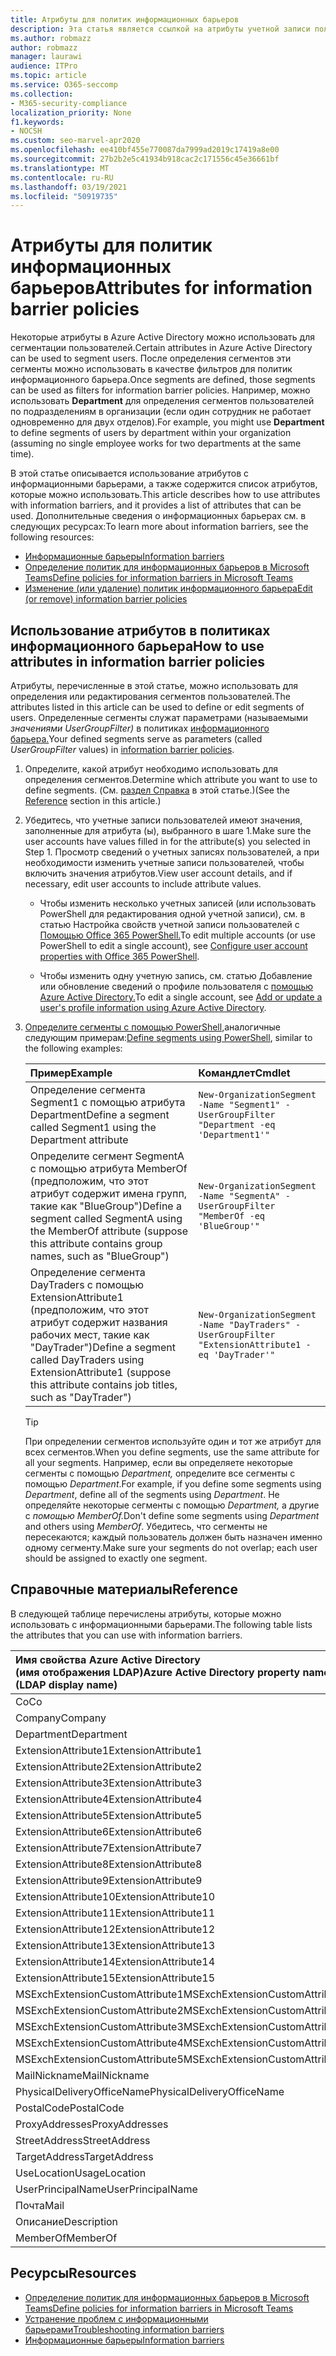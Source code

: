 ```yaml
---
title: Атрибуты для политик информационных барьеров
description: Эта статья является ссылкой на атрибуты учетной записи пользователей Azure Active Directory, которые можно использовать для определения сегментов информационного барьера.
ms.author: robmazz
author: robmazz
manager: laurawi
audience: ITPro
ms.topic: article
ms.service: O365-seccomp
ms.collection:
- M365-security-compliance
localization_priority: None
f1.keywords:
- NOCSH
ms.custom: seo-marvel-apr2020
ms.openlocfilehash: ee410bf455e770087da7999ad2019c17419a8e00
ms.sourcegitcommit: 27b2b2e5c41934b918cac2c171556c45e36661bf
ms.translationtype: MT
ms.contentlocale: ru-RU
ms.lasthandoff: 03/19/2021
ms.locfileid: "50919735"
---
```

# <a name="attributes-for-information-barrier-policies"></a><span data-ttu-id="9eee5-103">Атрибуты для политик информационных барьеров</span><span class="sxs-lookup"><span data-stu-id="9eee5-103">Attributes for information barrier policies</span></span>

<span data-ttu-id="9eee5-104">Некоторые атрибуты в Azure Active Directory можно использовать для сегментации пользователей.</span><span class="sxs-lookup"><span data-stu-id="9eee5-104">Certain attributes in Azure Active Directory can be used to segment users.</span></span> <span data-ttu-id="9eee5-105">После определения сегментов эти сегменты можно использовать в качестве фильтров для политик информационного барьера.</span><span class="sxs-lookup"><span data-stu-id="9eee5-105">Once segments are defined, those segments can be used as filters for information barrier policies.</span></span> <span data-ttu-id="9eee5-106">Например, можно использовать **Department** для определения сегментов пользователей по подразделениям в организации (если один сотрудник не работает одновременно для двух отделов).</span><span class="sxs-lookup"><span data-stu-id="9eee5-106">For example, you might use **Department** to define segments of users by department within your organization (assuming no single employee works for two departments at the same time).</span></span>

<span data-ttu-id="9eee5-107">В этой статье описывается использование атрибутов с информационными барьерами, а также содержится список атрибутов, которые можно использовать.</span><span class="sxs-lookup"><span data-stu-id="9eee5-107">This article describes how to use attributes with information barriers, and it provides a list of attributes that can be used.</span></span> <span data-ttu-id="9eee5-108">Дополнительные сведения о информационных барьерах см. в следующих ресурсах:</span><span class="sxs-lookup"><span data-stu-id="9eee5-108">To learn more about information barriers, see the following resources:</span></span>

- [<span data-ttu-id="9eee5-109">Информационные барьеры</span><span class="sxs-lookup"><span data-stu-id="9eee5-109">Information barriers</span></span>](information-barriers.md)
- [<span data-ttu-id="9eee5-110">Определение политик для информационных барьеров в Microsoft Teams</span><span class="sxs-lookup"><span data-stu-id="9eee5-110">Define policies for information barriers in Microsoft Teams</span></span>](information-barriers-policies.md)
- [<span data-ttu-id="9eee5-111">Изменение (или удаление) политик информационного барьера</span><span class="sxs-lookup"><span data-stu-id="9eee5-111">Edit (or remove) information barrier policies</span></span>](information-barriers-edit-segments-policies.md)

## <a name="how-to-use-attributes-in-information-barrier-policies"></a><span data-ttu-id="9eee5-112">Использование атрибутов в политиках информационного барьера</span><span class="sxs-lookup"><span data-stu-id="9eee5-112">How to use attributes in information barrier policies</span></span>

<span data-ttu-id="9eee5-113">Атрибуты, перечисленные в этой статье, можно использовать для определения или редактирования сегментов пользователей.</span><span class="sxs-lookup"><span data-stu-id="9eee5-113">The attributes listed in this article can be used to define or edit segments of users.</span></span> <span data-ttu-id="9eee5-114">Определенные сегменты служат параметрами (называемыми *значениями UserGroupFilter)* в политиках [информационного барьера.](information-barriers-policies.md)</span><span class="sxs-lookup"><span data-stu-id="9eee5-114">Your defined segments serve as parameters (called *UserGroupFilter* values) in [information barrier policies](information-barriers-policies.md).</span></span>

1. <span data-ttu-id="9eee5-115">Определите, какой атрибут необходимо использовать для определения сегментов.</span><span class="sxs-lookup"><span data-stu-id="9eee5-115">Determine which attribute you want to use to define segments.</span></span> <span data-ttu-id="9eee5-116">(См. [раздел Справка](#reference) в этой статье.)</span><span class="sxs-lookup"><span data-stu-id="9eee5-116">(See the [Reference](#reference) section in this article.)</span></span>

2. <span data-ttu-id="9eee5-117">Убедитесь, что учетные записи пользователей имеют значения, заполненные для атрибута (ы), выбранного в шаге 1.</span><span class="sxs-lookup"><span data-stu-id="9eee5-117">Make sure the user accounts have values filled in for the attribute(s) you selected in Step 1.</span></span> <span data-ttu-id="9eee5-118">Просмотр сведений о учетных записях пользователей, а при необходимости изменить учетные записи пользователей, чтобы включить значения атрибутов.</span><span class="sxs-lookup"><span data-stu-id="9eee5-118">View user account details, and if necessary, edit user accounts to include attribute values.</span></span> 

    - <span data-ttu-id="9eee5-119">Чтобы изменить несколько учетных записей (или использовать PowerShell для редактирования одной учетной записи), см. в статью Настройка свойств учетной записи пользователей с [Помощью Office 365 PowerShell.](../enterprise/configure-user-account-properties-with-microsoft-365-powershell.md)</span><span class="sxs-lookup"><span data-stu-id="9eee5-119">To edit multiple accounts (or use PowerShell to edit a single account), see [Configure user account properties with Office 365 PowerShell](../enterprise/configure-user-account-properties-with-microsoft-365-powershell.md).</span></span>

    - <span data-ttu-id="9eee5-120">Чтобы изменить одну учетную запись, см. статью Добавление или обновление сведений о профиле пользователя с [помощью Azure Active Directory.](/azure/active-directory/fundamentals/active-directory-users-profile-azure-portal)</span><span class="sxs-lookup"><span data-stu-id="9eee5-120">To edit a single account, see [Add or update a user's profile information using Azure Active Directory](/azure/active-directory/fundamentals/active-directory-users-profile-azure-portal).</span></span>

3. <span data-ttu-id="9eee5-121">[Определите сегменты с помощью PowerShell,](information-barriers-policies.md#define-segments-using-powershell)аналогичные следующим примерам:</span><span class="sxs-lookup"><span data-stu-id="9eee5-121">[Define segments using PowerShell](information-barriers-policies.md#define-segments-using-powershell), similar to the following examples:</span></span>

    |<span data-ttu-id="9eee5-122">**Пример**</span><span class="sxs-lookup"><span data-stu-id="9eee5-122">**Example**</span></span>|<span data-ttu-id="9eee5-123">**Командлет**</span><span class="sxs-lookup"><span data-stu-id="9eee5-123">**Cmdlet**</span></span>|
    |:----------|:---------|
    | <span data-ttu-id="9eee5-124">Определение сегмента Segment1 с помощью атрибута Department</span><span class="sxs-lookup"><span data-stu-id="9eee5-124">Define a segment called Segment1 using the Department attribute</span></span> | `New-OrganizationSegment -Name "Segment1" -UserGroupFilter "Department -eq 'Department1'"` |
    | <span data-ttu-id="9eee5-125">Определите сегмент SegmentA с помощью атрибута MemberOf (предположим, что этот атрибут содержит имена групп, такие как "BlueGroup")</span><span class="sxs-lookup"><span data-stu-id="9eee5-125">Define a segment called SegmentA using the MemberOf attribute (suppose this attribute contains group names, such as "BlueGroup")</span></span> | `New-OrganizationSegment -Name "SegmentA" -UserGroupFilter "MemberOf -eq 'BlueGroup'"` |
    | <span data-ttu-id="9eee5-126">Определение сегмента DayTraders с помощью ExtensionAttribute1 (предположим, что этот атрибут содержит названия рабочих мест, такие как "DayTrader")</span><span class="sxs-lookup"><span data-stu-id="9eee5-126">Define a segment called DayTraders using ExtensionAttribute1 (suppose this attribute contains job titles, such as "DayTrader")</span></span> | `New-OrganizationSegment -Name "DayTraders" -UserGroupFilter "ExtensionAttribute1 -eq 'DayTrader'"` |

    > [!TIP]
    > <span data-ttu-id="9eee5-127">При определении сегментов используйте один и тот же атрибут для всех сегментов.</span><span class="sxs-lookup"><span data-stu-id="9eee5-127">When you define segments, use the same attribute for all your segments.</span></span> <span data-ttu-id="9eee5-128">Например, если вы определяете некоторые сегменты с помощью *Department,* определите все сегменты с помощью *Department*.</span><span class="sxs-lookup"><span data-stu-id="9eee5-128">For example, if you define some segments using *Department*, define all of the segments using *Department*.</span></span> <span data-ttu-id="9eee5-129">Не определяйте некоторые сегменты с помощью *Department,* а другие с *помощью MemberOf.*</span><span class="sxs-lookup"><span data-stu-id="9eee5-129">Don't define some segments using *Department* and others using *MemberOf*.</span></span> <span data-ttu-id="9eee5-130">Убедитесь, что сегменты не пересекаются; каждый пользователь должен быть назначен именно одному сегменту.</span><span class="sxs-lookup"><span data-stu-id="9eee5-130">Make sure your segments do not overlap; each user should be assigned to exactly one segment.</span></span>

## <a name="reference"></a><span data-ttu-id="9eee5-131">Справочные материалы</span><span class="sxs-lookup"><span data-stu-id="9eee5-131">Reference</span></span>

<span data-ttu-id="9eee5-132">В следующей таблице перечислены атрибуты, которые можно использовать с информационными барьерами.</span><span class="sxs-lookup"><span data-stu-id="9eee5-132">The following table lists the attributes that you can use with information barriers.</span></span>

|<span data-ttu-id="9eee5-133">**Имя свойства Azure Active Directory <br/> (имя отображения LDAP)**</span><span class="sxs-lookup"><span data-stu-id="9eee5-133">**Azure Active Directory property name<br/>(LDAP display name)**</span></span>|<span data-ttu-id="9eee5-134">**Имя свойства Exchange**</span><span class="sxs-lookup"><span data-stu-id="9eee5-134">**Exchange property name**</span></span>|
|:---------------------------------------------------------------|:-------------------------|
| <span data-ttu-id="9eee5-135">Co</span><span class="sxs-lookup"><span data-stu-id="9eee5-135">Co</span></span> | <span data-ttu-id="9eee5-136">Co</span><span class="sxs-lookup"><span data-stu-id="9eee5-136">Co</span></span> |
| <span data-ttu-id="9eee5-137">Company</span><span class="sxs-lookup"><span data-stu-id="9eee5-137">Company</span></span> | <span data-ttu-id="9eee5-138">Company</span><span class="sxs-lookup"><span data-stu-id="9eee5-138">Company</span></span> |
| <span data-ttu-id="9eee5-139">Department</span><span class="sxs-lookup"><span data-stu-id="9eee5-139">Department</span></span> | <span data-ttu-id="9eee5-140">Department</span><span class="sxs-lookup"><span data-stu-id="9eee5-140">Department</span></span> |
| <span data-ttu-id="9eee5-141">ExtensionAttribute1</span><span class="sxs-lookup"><span data-stu-id="9eee5-141">ExtensionAttribute1</span></span> | <span data-ttu-id="9eee5-142">CustomAttribute1</span><span class="sxs-lookup"><span data-stu-id="9eee5-142">CustomAttribute1</span></span> |
| <span data-ttu-id="9eee5-143">ExtensionAttribute2</span><span class="sxs-lookup"><span data-stu-id="9eee5-143">ExtensionAttribute2</span></span> | <span data-ttu-id="9eee5-144">CustomAttribute2</span><span class="sxs-lookup"><span data-stu-id="9eee5-144">CustomAttribute2</span></span> |
| <span data-ttu-id="9eee5-145">ExtensionAttribute3</span><span class="sxs-lookup"><span data-stu-id="9eee5-145">ExtensionAttribute3</span></span> | <span data-ttu-id="9eee5-146">CustomAttribute3</span><span class="sxs-lookup"><span data-stu-id="9eee5-146">CustomAttribute3</span></span> |
| <span data-ttu-id="9eee5-147">ExtensionAttribute4</span><span class="sxs-lookup"><span data-stu-id="9eee5-147">ExtensionAttribute4</span></span> | <span data-ttu-id="9eee5-148">CustomAttribute4</span><span class="sxs-lookup"><span data-stu-id="9eee5-148">CustomAttribute4</span></span> |
| <span data-ttu-id="9eee5-149">ExtensionAttribute5</span><span class="sxs-lookup"><span data-stu-id="9eee5-149">ExtensionAttribute5</span></span> | <span data-ttu-id="9eee5-150">CustomAttribute5</span><span class="sxs-lookup"><span data-stu-id="9eee5-150">CustomAttribute5</span></span> |
| <span data-ttu-id="9eee5-151">ExtensionAttribute6</span><span class="sxs-lookup"><span data-stu-id="9eee5-151">ExtensionAttribute6</span></span> | <span data-ttu-id="9eee5-152">CustomAttribute6</span><span class="sxs-lookup"><span data-stu-id="9eee5-152">CustomAttribute6</span></span> |
| <span data-ttu-id="9eee5-153">ExtensionAttribute7</span><span class="sxs-lookup"><span data-stu-id="9eee5-153">ExtensionAttribute7</span></span> | <span data-ttu-id="9eee5-154">CustomAttribute7</span><span class="sxs-lookup"><span data-stu-id="9eee5-154">CustomAttribute7</span></span> |
| <span data-ttu-id="9eee5-155">ExtensionAttribute8</span><span class="sxs-lookup"><span data-stu-id="9eee5-155">ExtensionAttribute8</span></span> | <span data-ttu-id="9eee5-156">CustomAttribute8</span><span class="sxs-lookup"><span data-stu-id="9eee5-156">CustomAttribute8</span></span> |
| <span data-ttu-id="9eee5-157">ExtensionAttribute9</span><span class="sxs-lookup"><span data-stu-id="9eee5-157">ExtensionAttribute9</span></span> | <span data-ttu-id="9eee5-158">CustomAttribute9</span><span class="sxs-lookup"><span data-stu-id="9eee5-158">CustomAttribute9</span></span> |
| <span data-ttu-id="9eee5-159">ExtensionAttribute10</span><span class="sxs-lookup"><span data-stu-id="9eee5-159">ExtensionAttribute10</span></span> | <span data-ttu-id="9eee5-160">CustomAttribute10</span><span class="sxs-lookup"><span data-stu-id="9eee5-160">CustomAttribute10</span></span> |
| <span data-ttu-id="9eee5-161">ExtensionAttribute11</span><span class="sxs-lookup"><span data-stu-id="9eee5-161">ExtensionAttribute11</span></span> | <span data-ttu-id="9eee5-162">CustomAttribute11</span><span class="sxs-lookup"><span data-stu-id="9eee5-162">CustomAttribute11</span></span> |
| <span data-ttu-id="9eee5-163">ExtensionAttribute12</span><span class="sxs-lookup"><span data-stu-id="9eee5-163">ExtensionAttribute12</span></span> | <span data-ttu-id="9eee5-164">CustomAttribute12</span><span class="sxs-lookup"><span data-stu-id="9eee5-164">CustomAttribute12</span></span> |
| <span data-ttu-id="9eee5-165">ExtensionAttribute13</span><span class="sxs-lookup"><span data-stu-id="9eee5-165">ExtensionAttribute13</span></span> | <span data-ttu-id="9eee5-166">CustomAttribute13</span><span class="sxs-lookup"><span data-stu-id="9eee5-166">CustomAttribute13</span></span> |
| <span data-ttu-id="9eee5-167">ExtensionAttribute14</span><span class="sxs-lookup"><span data-stu-id="9eee5-167">ExtensionAttribute14</span></span> | <span data-ttu-id="9eee5-168">CustomAttribute14</span><span class="sxs-lookup"><span data-stu-id="9eee5-168">CustomAttribute14</span></span> |
| <span data-ttu-id="9eee5-169">ExtensionAttribute15</span><span class="sxs-lookup"><span data-stu-id="9eee5-169">ExtensionAttribute15</span></span> | <span data-ttu-id="9eee5-170">CustomAttribute15</span><span class="sxs-lookup"><span data-stu-id="9eee5-170">CustomAttribute15</span></span> |
| <span data-ttu-id="9eee5-171">MSExchExtensionCustomAttribute1</span><span class="sxs-lookup"><span data-stu-id="9eee5-171">MSExchExtensionCustomAttribute1</span></span> | <span data-ttu-id="9eee5-172">ExtensionCustomAttribute1</span><span class="sxs-lookup"><span data-stu-id="9eee5-172">ExtensionCustomAttribute1</span></span> |
| <span data-ttu-id="9eee5-173">MSExchExtensionCustomAttribute2</span><span class="sxs-lookup"><span data-stu-id="9eee5-173">MSExchExtensionCustomAttribute2</span></span> | <span data-ttu-id="9eee5-174">ExtensionCustomAttribute2</span><span class="sxs-lookup"><span data-stu-id="9eee5-174">ExtensionCustomAttribute2</span></span> |
| <span data-ttu-id="9eee5-175">MSExchExtensionCustomAttribute3</span><span class="sxs-lookup"><span data-stu-id="9eee5-175">MSExchExtensionCustomAttribute3</span></span> | <span data-ttu-id="9eee5-176">ExtensionCustomAttribute3</span><span class="sxs-lookup"><span data-stu-id="9eee5-176">ExtensionCustomAttribute3</span></span> |
| <span data-ttu-id="9eee5-177">MSExchExtensionCustomAttribute4</span><span class="sxs-lookup"><span data-stu-id="9eee5-177">MSExchExtensionCustomAttribute4</span></span> | <span data-ttu-id="9eee5-178">ExtensionCustomAttribute4</span><span class="sxs-lookup"><span data-stu-id="9eee5-178">ExtensionCustomAttribute4</span></span> |
| <span data-ttu-id="9eee5-179">MSExchExtensionCustomAttribute5</span><span class="sxs-lookup"><span data-stu-id="9eee5-179">MSExchExtensionCustomAttribute5</span></span> | <span data-ttu-id="9eee5-180">ExtensionCustomAttribute5</span><span class="sxs-lookup"><span data-stu-id="9eee5-180">ExtensionCustomAttribute5</span></span> |
| <span data-ttu-id="9eee5-181">MailNickname</span><span class="sxs-lookup"><span data-stu-id="9eee5-181">MailNickname</span></span> | <span data-ttu-id="9eee5-182">Alias</span><span class="sxs-lookup"><span data-stu-id="9eee5-182">Alias</span></span> |
| <span data-ttu-id="9eee5-183">PhysicalDeliveryOfficeName</span><span class="sxs-lookup"><span data-stu-id="9eee5-183">PhysicalDeliveryOfficeName</span></span> | <span data-ttu-id="9eee5-184">Office</span><span class="sxs-lookup"><span data-stu-id="9eee5-184">Office</span></span> |
| <span data-ttu-id="9eee5-185">PostalCode</span><span class="sxs-lookup"><span data-stu-id="9eee5-185">PostalCode</span></span> | <span data-ttu-id="9eee5-186">PostalCode</span><span class="sxs-lookup"><span data-stu-id="9eee5-186">PostalCode</span></span> |
| <span data-ttu-id="9eee5-187">ProxyAddresses</span><span class="sxs-lookup"><span data-stu-id="9eee5-187">ProxyAddresses</span></span> | <span data-ttu-id="9eee5-188">EmailAddresses</span><span class="sxs-lookup"><span data-stu-id="9eee5-188">EmailAddresses</span></span> |
| <span data-ttu-id="9eee5-189">StreetAddress</span><span class="sxs-lookup"><span data-stu-id="9eee5-189">StreetAddress</span></span> | <span data-ttu-id="9eee5-190">StreetAddress</span><span class="sxs-lookup"><span data-stu-id="9eee5-190">StreetAddress</span></span> |
| <span data-ttu-id="9eee5-191">TargetAddress</span><span class="sxs-lookup"><span data-stu-id="9eee5-191">TargetAddress</span></span> | <span data-ttu-id="9eee5-192">ExternalEmailAddress</span><span class="sxs-lookup"><span data-stu-id="9eee5-192">ExternalEmailAddress</span></span> |
| <span data-ttu-id="9eee5-193">UseLocation</span><span class="sxs-lookup"><span data-stu-id="9eee5-193">UsageLocation</span></span> | <span data-ttu-id="9eee5-194">UseLocation</span><span class="sxs-lookup"><span data-stu-id="9eee5-194">UsageLocation</span></span> |
| <span data-ttu-id="9eee5-195">UserPrincipalName</span><span class="sxs-lookup"><span data-stu-id="9eee5-195">UserPrincipalName</span></span> | <span data-ttu-id="9eee5-196">UserPrincipalName</span><span class="sxs-lookup"><span data-stu-id="9eee5-196">UserPrincipalName</span></span> |
| <span data-ttu-id="9eee5-197">Почта</span><span class="sxs-lookup"><span data-stu-id="9eee5-197">Mail</span></span> | <span data-ttu-id="9eee5-198">WindowsEmailAddress</span><span class="sxs-lookup"><span data-stu-id="9eee5-198">WindowsEmailAddress</span></span> |
| <span data-ttu-id="9eee5-199">Описание</span><span class="sxs-lookup"><span data-stu-id="9eee5-199">Description</span></span> | <span data-ttu-id="9eee5-200">Описание</span><span class="sxs-lookup"><span data-stu-id="9eee5-200">Description</span></span> |
| <span data-ttu-id="9eee5-201">MemberOf</span><span class="sxs-lookup"><span data-stu-id="9eee5-201">MemberOf</span></span> | <span data-ttu-id="9eee5-202">MemberOfGroup</span><span class="sxs-lookup"><span data-stu-id="9eee5-202">MemberOfGroup</span></span> |

## <a name="resources"></a><span data-ttu-id="9eee5-203">Ресурсы</span><span class="sxs-lookup"><span data-stu-id="9eee5-203">Resources</span></span>

- [<span data-ttu-id="9eee5-204">Определение политик для информационных барьеров в Microsoft Teams</span><span class="sxs-lookup"><span data-stu-id="9eee5-204">Define policies for information barriers in Microsoft Teams</span></span>](information-barriers-policies.md)
- [<span data-ttu-id="9eee5-205">Устранение проблем с информационными барьерами</span><span class="sxs-lookup"><span data-stu-id="9eee5-205">Troubleshooting information barriers</span></span>](information-barriers-troubleshooting.md)
- [<span data-ttu-id="9eee5-206">Информационные барьеры</span><span class="sxs-lookup"><span data-stu-id="9eee5-206">Information barriers</span></span>](information-barriers.md)